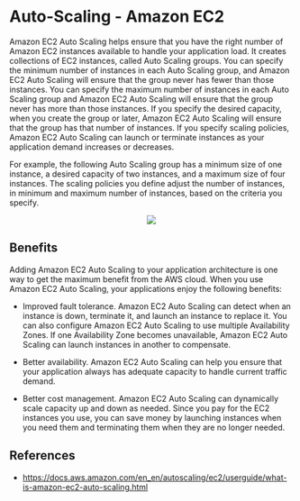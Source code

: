 # Auto-Scaling - Amazon EC2

Amazon EC2 Auto Scaling helps ensure that you have the right number of Amazon EC2 instances available to handle your application load. It creates collections of EC2 instances, called Auto Scaling groups. You can specify the minimum number of instances in each Auto Scaling group, and Amazon EC2 Auto Scaling will ensure that the group never has fewer than those instances. You can specify the maximum number of instances in each Auto Scaling group and Amazon EC2 Auto Scaling will ensure that the group never has more than those instances. If you specify the desired capacity, when you create the group or later, Amazon EC2 Auto Scaling will ensure that the group has that number of instances. If you specify scaling policies, Amazon EC2 Auto Scaling can launch or terminate instances as your application demand increases or decreases.

For example, the following Auto Scaling group has a minimum size of one instance, a desired capacity of two instances, and a maximum size of four instances. The scaling policies you define adjust the number of instances, in minimum and maximum number of instances, based on the criteria you specify.

<p align="center">
  <img src="https://github.com/dimasx010/knowledge/assets/105082657/a1c3e2ac-b718-43df-a169-01d80445df21">
</p>

## Benefits

Adding Amazon EC2 Auto Scaling to your application architecture is one way to get the maximum benefit from the AWS cloud. When you use Amazon EC2 Auto Scaling, your applications enjoy the following benefits:

- Improved fault tolerance. Amazon EC2 Auto Scaling can detect when an instance is down, terminate it, and launch an instance to replace it. You can also configure Amazon EC2 Auto Scaling to use multiple Availability Zones. If one Availability Zone becomes unavailable, Amazon EC2 Auto Scaling can launch instances in another to compensate.

- Better availability. Amazon EC2 Auto Scaling can help you ensure that your application always has adequate capacity to handle current traffic demand.

- Better cost management. Amazon EC2 Auto Scaling can dynamically scale capacity up and down as needed. Since you pay for the EC2 instances you use, you can save money by launching instances when you need them and terminating them when they are no longer needed.

## References
- https://docs.aws.amazon.com/en_en/autoscaling/ec2/userguide/what-is-amazon-ec2-auto-scaling.html